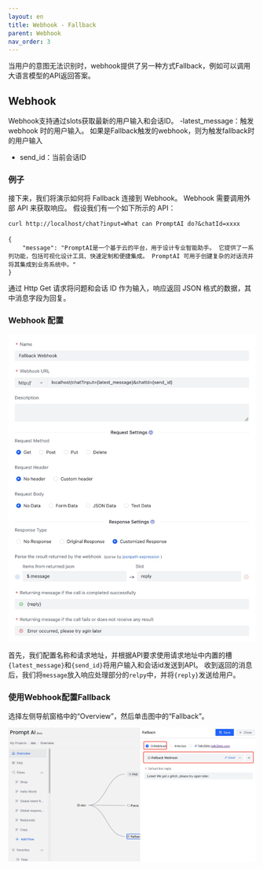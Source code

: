 ```yaml
---
layout: en
title: Webhook - Fallback
parent: Webhook
nav_order: 3
---
```


当用户的意图无法识别时，webhook提供了另一种方式Fallback，例如可以调用大语言模型的API返回答案。

## Webhook
Webhook支持通过slots获取最新的用户输入和会话ID。
-latest_message：触发 webhook 时的用户输入。 如果是Fallback触发的webhook，则为触发fallback时的用户输入
- send_id：当前会话ID

### 例子
接下来，我们将演示如何将 Fallback 连接到 Webhook。 Webhook 需要调用外部 API 来获取响应。 假设我们有一个如下所示的 API：
```shell
curl http://localhost/chat?input=What can PromptAI do?&chatId=xxxx

{
	"message": "PromptAI是一个基于云的平台，用于设计专业智能助手。 它提供了一系列功能，包括可视化设计工具、快速定制和便捷集成。 PromptAI 可用于创建复杂的对话流并将其集成到业务系统中。"
}
```

通过 Http Get 请求将问题和会话 ID 作为输入，响应返回 JSON 格式的数据，其中消息字段为回复。
### Webhook 配置

![03-1-webhook.png](/assets/images/webhook_fallback.jpg)

首先，我们配置名称和请求地址，并根据API要求使用请求地址中内置的槽`{latest_message}`和`{send_id}`将用户输入和会话id发送到API。 收到返回的消息后，我们将`message`放入响应处理部分的`relpy`中，并将`{reply}`发送给用户。

### 使用Webhook配置Fallback

选择左侧导航窗格中的“Overview”，然后单击图中的“Fallback”。 

![03-3-webhook.jpg](/assets/images/webhook_falllbak_use.jpg)